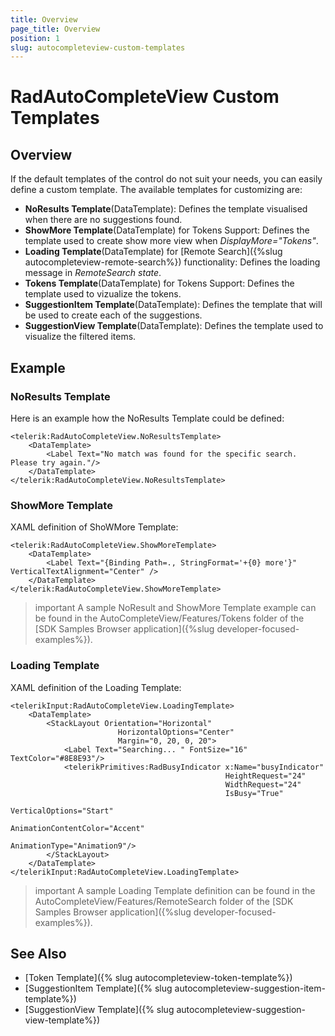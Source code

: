 ```yaml
---
title: Overview
page_title: Overview
position: 1
slug: autocompleteview-custom-templates
---
```


# RadAutoCompleteView Custom Templates

## Overview

If the default templates of the control do not suit your needs, you can easily define a custom template. The available templates for customizing are:

* **NoResults Template**(DataTemplate): Defines the template visualised when there are no suggestions found.
* **ShowMore Template**(DataTemplate) for Tokens Support: Defines the template used to create show more view when *DisplayMore="Tokens"*.
* **Loading Template**(DataTemplate) for [Remote Search]({%slug autocompleteview-remote-search%}) functionality: Defines the loading message in *RemoteSearch state*.
* **Tokens Template**(DataTemplate) for Tokens Support: Defines the template used to vizualize the tokens.
* **SuggestionItem Template**(DataTemplate): Defines the template that will be used to create each of the suggestions.
* **SuggestionView Template**(DataTemplate): Defines the template used to visualize the filtered items.

## Example

### NoResults Template

Here is an example how the NoResults Template could be defined:

```XAML
<telerik:RadAutoCompleteView.NoResultsTemplate>
    <DataTemplate>
        <Label Text="No match was found for the specific search. Please try again."/>
    </DataTemplate>
</telerik:RadAutoCompleteView.NoResultsTemplate>
```

### ShowMore Template

XAML definition of ShoWMore Template:

```XAML
<telerik:RadAutoCompleteView.ShowMoreTemplate>
    <DataTemplate>
        <Label Text="{Binding Path=., StringFormat='+{0} more'}" VerticalTextAlignment="Center" />
    </DataTemplate>
</telerik:RadAutoCompleteView.ShowMoreTemplate>
```

>important A sample NoResult and ShowMore Template example can be found in the AutoCompleteView/Features/Tokens folder of the [SDK Samples Browser application]({%slug developer-focused-examples%}).

### Loading Template

XAML definition of the Loading Template:

```XAML
<telerikInput:RadAutoCompleteView.LoadingTemplate>
    <DataTemplate>
        <StackLayout Orientation="Horizontal"
                        HorizontalOptions="Center"
                        Margin="0, 20, 0, 20">
            <Label Text="Searching... " FontSize="16" TextColor="#8E8E93"/>
            <telerikPrimitives:RadBusyIndicator x:Name="busyIndicator" 
                                                HeightRequest="24" 
                                                WidthRequest="24"
                                                IsBusy="True"
                                                VerticalOptions="Start"
                                                AnimationContentColor="Accent"
                                                AnimationType="Animation9"/>
        </StackLayout>
    </DataTemplate>
</telerikInput:RadAutoCompleteView.LoadingTemplate>
```
>important A sample Loading Template definition can be found in the AutoCompleteView/Features/RemoteSearch folder of the [SDK Samples Browser application]({%slug developer-focused-examples%}).

## See Also

- [Token Template]({% slug autocompleteview-token-template%})
- [SuggestionItem Template]({% slug autocompleteview-suggestion-item-template%})
- [SuggestionView Template]({% slug autocompleteview-suggestion-view-template%})
